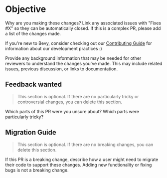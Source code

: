 # Objective

Why are you making these changes?
Link any associated issues with "Fixes #X" so they can be automatically closed.
If this is a complex PR, please add a list of the changes made.

If you're new to Bevy, consider checking out our [Contributing Guide](https://github.com/bevyengine/bevy/blob/main/CONTRIBUTING.md) for information about our development practices :)

Provide any background information that may be needed for other reviewers to understand the changes you've made.
This may include related issues, previous discussion, or links to documentation.

## Feedback wanted

> This section is optional. If there are no particularly tricky or controversial changes, you can delete this section.

Which parts of this PR were you unsure about? Which parts were particularly tricky?

## Migration Guide

> This section is optional. If there are no breaking changes, you can delete this section.

If this PR is a breaking change, describe how a user might need to migrate their code to support these changes.
Adding new functionality or fixing bugs is not a breaking change.
